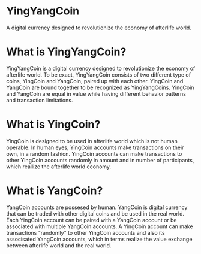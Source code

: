 YingYangCoin
===
A digital currency designed to revolutionize the economy of afterlife world.

# What is YingYangCoin?
YingYangCoin is a digital currency designed to revolutionize the economy of afterlife world. To be exact, YingYangCoin consists of two different type of coins, YingCoin and YangCoin, paired up with each other. YingCoin and YangCoin are bound together to be recognized as YingYangCoins. YingCoin and YangCoin are equal in value while having different behavior patterns and transaction limitations.

# What is YingCoin?
YingCoin is designed to be used in afterlife world which is not human operable. In human eyes, YingCoin accounts make transactions on their own, in a random fashion. YingCoin accounts can make transactions to other YingCoin accounts randomly in amount and in number of participants, which reallize the afterlife world economy. 

# What is YangCoin?
YangCoin accounts are possesed by human. YangCoin is digital currency that can be traded with other digital coins and be used in the real world. Each YingCoin account can be paired with a YangCoin account or be associated with multiple YangCoin accounts. A YingCoin account can make transactions "randomly" to other YingCoin accounts and also its associsated YangCoin accounts, which in terms realize the value exchange between afterlife world and the real world. 


